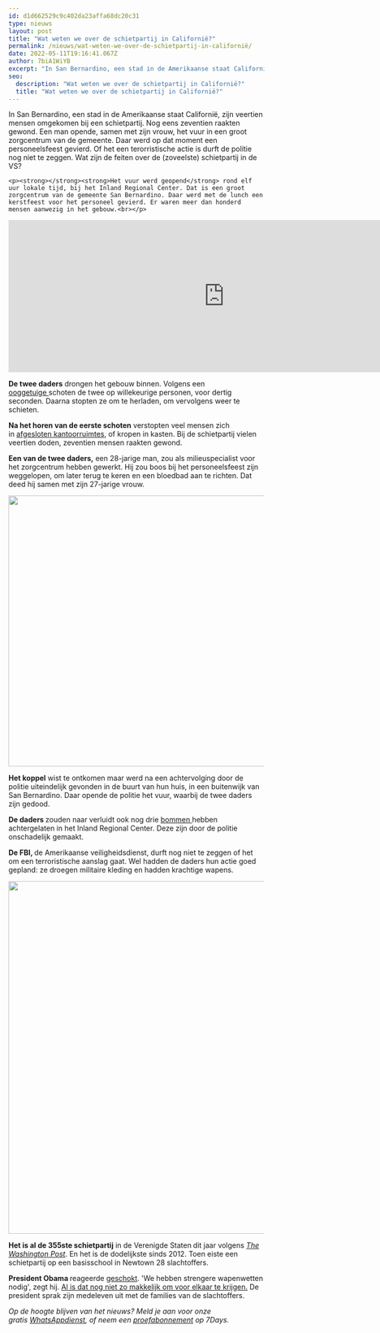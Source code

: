 ```yaml
---
id: d1d662529c9c402da23affa68dc20c31
type: nieuws
layout: post
title: "Wat weten we over de schietpartij in Californië?"
permalink: /nieuws/wat-weten-we-over-de-schietpartij-in-californië/
date: 2022-05-11T19:16:41.067Z
author: 7biA1WiYB
excerpt: "In San Bernardino, een stad in de Amerikaanse staat Californië, zijn veertien mensen omgekomen bij een schietpartij. Nog eens zeventien raakten gewond. Een man opende, samen met zijn vrouw, het vuur in een groot zorgcentrum van de gemeente. Daar werd op dat moment een personeelsfeest gevierd. Of het een terorristische actie is durft de politie nog niet te zeggen. Wat zijn de feiten over de (zoveelste) schietpartij in de VS?  "
seo:
  description: "Wat weten we over de schietpartij in Californië?"
  title: "Wat weten we over de schietpartij in Californië?"
---
```

In San Bernardino, een stad in de Amerikaanse staat Californië, zijn veertien mensen omgekomen bij een schietpartij. Nog eens zeventien raakten gewond. Een man opende, samen met zijn vrouw, het vuur in een groot zorgcentrum van de gemeente. Daar werd op dat moment een personeelsfeest gevierd. Of het een terorristische actie is durft de politie nog niet te zeggen. Wat zijn de feiten over de (zoveelste) schietpartij in de VS?  

    <p><strong>​</strong><strong>Het vuur werd geopend</strong> rond elf uur lokale tijd, bij het Inland Regional Center. Dat is een groot zorgcentrum van de gemeente San Bernardino. Daar werd met de lunch een kerstfeest voor het personeel gevierd. Er waren meer dan honderd mensen aanwezig in het gebouw.<br></p>
<iframe allowfullscreen="" frameborder="0" height="300" src="https://www.google.com/maps/embed?pb=!1m18!1m12!1m3!1d2546560.269952665!2d-117.66278001827843!3d33.693932946774815!2m3!1f0!2f0!3f0!3m2!1i1024!2i768!4f13.1!3m3!1m2!1s0x80dcac983d35da3d%3A0xb9111ae3abbee3ac!2sInland+Regional+Center!5e0!3m2!1snl!2snl!4v1449132245819" width="850"></iframe>
<p><strong>De twee daders</strong> drongen het gebouw binnen. Volgens een <a href="http://www.latimes.com/local/lanow/la-me-ln-san-bernardino-shooting-live-updates-htmlstory.html#85212628" target="_blank">ooggetuige </a>schoten de twee op willekeurige personen, voor dertig seconden. Daarna stopten ze om te herladen, om vervolgens weer te schieten. </p>
<p><strong>Na het horen van de eerste schoten</strong> verstopten veel mensen zich in <a href="http://nos.nl/artikel/2072706-we-moesten-ons-verstoppen-in-afgesloten-kantoorruimtes.html" target="_blank">afgesloten kantoorruimtes</a>, of kropen in kasten. Bij de schietpartij vielen veertien doden, zeventien mensen raakten gewond.</p>
<p><strong>Een van de twee daders,</strong> een 28-jarige man, zou als milieuspecialist voor het zorgcentrum hebben gewerkt. Hij zou boos bij het personeelsfeest zijn weggelopen, om later terug te keren en een bloedbad aan te richten. Dat deed hij samen met zijn 27-jarige vrouw.</p>
<p><div class="media media-element-container media-default"><div id="file-13631" class="file file-image file-image-jpeg">

        
  
  <div class="content">
    <img title="Beeld: AFP" height="534" width="1268" class="media-element file-default" src="https://7dagen.netlify.app/sites/default/files/ANP-35276657_0.jpg" alt="">  </div>

  
</div>
</div>
<p><strong>Het koppel</strong> wist te ontkomen maar werd na een achtervolging door de politie uiteindelijk gevonden in de buurt van hun huis, in een buitenwijk van San Bernardino. Daar opende de politie het vuur, waarbij de twee daders zijn gedood.</p>
<p><strong>De daders </strong>zouden naar verluidt ook nog drie <a href="http://www.volkskrant.nl/buitenland/doodgeschoten-daders-californie-lieten-drie-bommen-achter~a4200590/" target="_blank">bommen </a>hebben achtergelaten in het Inland Regional Center. Deze zijn door de politie onschadelijk gemaakt.</p>
<p><strong>De FBI, </strong>de Amerikaanse veiligheidsdienst, durft nog niet te zeggen of het om een terroristische aanslag gaat. Wel hadden de daders hun actie goed gepland: ze droegen militaire kleding en hadden krachtige wapens.</p>
<p><div class="media media-element-container media-default"><div id="file-13633" class="file file-image file-image-jpeg">

        
  
  <div class="content">
    <img title="Beeld: AFP" height="695" width="1379" class="media-element file-default" src="https://7dagen.netlify.app/sites/default/files/afp3_0.jpg" alt="">  </div>

  
</div>
</div>
<p><strong>Het is al de 355ste schietpartij</strong> in de Verenigde Staten<strong> </strong>dit jaar volgens <a href="https://www.washingtonpost.com/news/wonk/wp/2015/12/02/the-san-bernardino-mass-shooting-is-the-second-today-and-the-355th-this-year/" target="_blank"><em>The Washington Post</em></a>. En het is de dodelijkste sinds 2012. Toen eiste een schietpartij op een basisschool in Newtown 28 slachtoffers.</p>
<p><strong>President Obama </strong>reageerde <a href="http://edition.cnn.com/2015/12/02/politics/san-bernardino-shooting-obama/index.html" target="_blank">geschokt</a>. 'We hebben strengere wapenwetten nodig', zegt hij. <a href="https://7dagen.netlify.app/nieuws/waarom-komt-er-geen-wapenverbod-de-vs" target="_blank">Al is dat nog niet zo makkelijk om voor elkaar te krijgen.</a> De president sprak zijn medeleven uit met de families van de slachtoffers. </p>
<p><em>Op de hoogte blijven van het nieuws? Meld je aan voor onze gratis <a href="https://7dagen.netlify.app/whatsapp" target="_blank">WhatsAppdienst</a>, of neem een <a href="https://abonneren.sevendays.nl/abonneren/abonnementen">proefabonnement</a> op 7Days.</em></p>  
